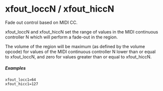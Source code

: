 ---
---
# xfout_loccN / xfout_hiccN

Fade out control based on MIDI CC.

xfout_loccN and xfout_hiccN set the range of values in the MIDI continuous
controller N which will perform a fade-out in the region.

The volume of the region will be maximum (as defined by the volume opcode) for
values of the MIDI continuous controller N lower than or equal to xfout_loccN,
and zero for values greater than or equal to xfout_hiccN.

##### Examples

```
xfout_locc1=64
xfout_hicc1=127
```
